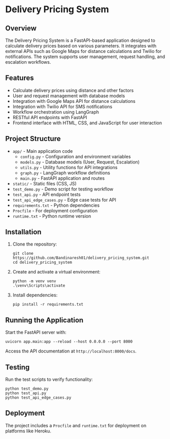 # Delivery Pricing System

## Overview
The Delivery Pricing System is a FastAPI-based application designed to calculate delivery prices based on various parameters. It integrates with external APIs such as Google Maps for distance calculations and Twilio for notifications. The system supports user management, request handling, and escalation workflows.

## Features
- Calculate delivery prices using distance and other factors
- User and request management with database models
- Integration with Google Maps API for distance calculations
- Integration with Twilio API for SMS notifications
- Workflow orchestration using LangGraph
- RESTful API endpoints with FastAPI
- Frontend interface with HTML, CSS, and JavaScript for user interaction

## Project Structure
- `app/` - Main application code
  - `config.py` - Configuration and environment variables
  - `models.py` - Database models (User, Request, Escalation)
  - `utils.py` - Utility functions for API integrations
  - `graph.py` - LangGraph workflow definitions
  - `main.py` - FastAPI application and routes
- `static/` - Static files (CSS, JS)
- `test_demo.py` - Demo script for testing workflow
- `test_api.py` - API endpoint tests
- `test_api_edge_cases.py` - Edge case tests for API
- `requirements.txt` - Python dependencies
- `Procfile` - For deployment configuration
- `runtime.txt` - Python runtime version

## Installation
1. Clone the repository:
   ```
   git clone https://github.com/Bandinaresh01/delivery_pricing_system.git
   cd delivery_pricing_system
   ```
2. Create and activate a virtual environment:
   ```
   python -m venv venv
   .\venv\Scripts\activate
   ```
3. Install dependencies:
   ```
   pip install -r requirements.txt
   ```

## Running the Application
Start the FastAPI server with:
```
uvicorn app.main:app --reload --host 0.0.0.0 --port 8000
```
Access the API documentation at `http://localhost:8000/docs`.

## Testing
Run the test scripts to verify functionality:
```
python test_demo.py
python test_api.py
python test_api_edge_cases.py
```

## Deployment
The project includes a `Procfile` and `runtime.txt` for deployment on platforms like Heroku.


